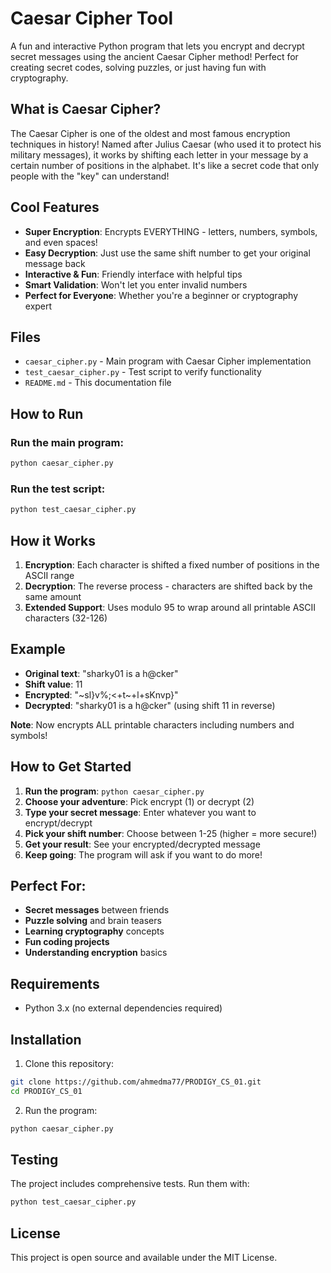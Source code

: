# Caesar Cipher Tool

A fun and interactive Python program that lets you encrypt and decrypt secret messages using the ancient Caesar Cipher method! Perfect for creating secret codes, solving puzzles, or just having fun with cryptography.

## What is Caesar Cipher?

The Caesar Cipher is one of the oldest and most famous encryption techniques in history! Named after Julius Caesar (who used it to protect his military messages), it works by shifting each letter in your message by a certain number of positions in the alphabet. It's like a secret code that only people with the "key" can understand!

## Cool Features

- **Super Encryption**: Encrypts EVERYTHING - letters, numbers, symbols, and even spaces!
- **Easy Decryption**: Just use the same shift number to get your original message back
- **Interactive & Fun**: Friendly interface with helpful tips
- **Smart Validation**: Won't let you enter invalid numbers
- **Perfect for Everyone**: Whether you're a beginner or cryptography expert

## Files

- `caesar_cipher.py` - Main program with Caesar Cipher implementation
- `test_caesar_cipher.py` - Test script to verify functionality
- `README.md` - This documentation file

## How to Run

### Run the main program:
```bash
python caesar_cipher.py
```

### Run the test script:
```bash
python test_caesar_cipher.py
```

## How it Works

1. **Encryption**: Each character is shifted a fixed number of positions in the ASCII range
2. **Decryption**: The reverse process - characters are shifted back by the same amount
3. **Extended Support**: Uses modulo 95 to wrap around all printable ASCII characters (32-126)

## Example

- **Original text**: "sharky01 is a h@cker"
- **Shift value**: 11
- **Encrypted**: "~sl}v%;<+t~+l+sKnvp}"
- **Decrypted**: "sharky01 is a h@cker" (using shift 11 in reverse)

**Note**: Now encrypts ALL printable characters including numbers and symbols!

## How to Get Started

1. **Run the program**: `python caesar_cipher.py`
2. **Choose your adventure**: Pick encrypt (1) or decrypt (2)
3. **Type your secret message**: Enter whatever you want to encrypt/decrypt
4. **Pick your shift number**: Choose between 1-25 (higher = more secure!)
5. **Get your result**: See your encrypted/decrypted message
6. **Keep going**: The program will ask if you want to do more!

## Perfect For:

- **Secret messages** between friends
- **Puzzle solving** and brain teasers  
- **Learning cryptography** concepts
- **Fun coding projects**
- **Understanding encryption** basics

## Requirements

- Python 3.x (no external dependencies required)

## Installation

1. Clone this repository:
```bash
git clone https://github.com/ahmedma77/PRODIGY_CS_01.git
cd PRODIGY_CS_01
```

2. Run the program:
```bash
python caesar_cipher.py
```

## Testing

The project includes comprehensive tests. Run them with:
```bash
python test_caesar_cipher.py
```

## License

This project is open source and available under the MIT License.
